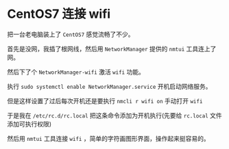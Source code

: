 # CentOS7 连接 wifi

把一台老电脑装上了 `CentOS7` 感觉流畅了不少。

首先是没网，我插了根网线，然后用 `NetworkManager` 提供的 `nmtui` 工具连上了网。

然后下了个 `NetworkManager-wifi` 激活 `wifi` 功能。

执行 `sudo systemctl enable NetworkManager.service` 开机启动网络服务。

但是这样设置了过后每次开机还是要执行 `nmcli r wifi on` 手动打开 `wifi`

于是我在 `/etc/rc.d/rc.local` 把这条命令添加为开机执行(先要给 `rc.local` 文件添加可执行权限)

然后用 `nmtui` 工具连接 `wifi` ，简单的字符画图形界面，操作起来挺容易的。